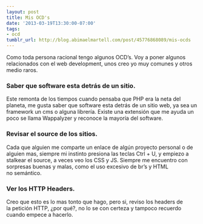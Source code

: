 ```yaml
---
layout: post
title: Mis OCD's
date: '2013-03-19T13:30:00-07:00'
tags:
- ocd
tumblr_url: http://blog.abimaelmartell.com/post/45776868089/mis-ocds
---
```

Como toda persona racional tengo algunos OCD’s. Voy a poner algunos relacionados con el web development, unos creo yo muy comunes y otros medio raros.

### Saber que software esta detrás de un sitio.
Este remonta de los tiempos cuando pensaba que PHP era la neta del planeta, me gusta saber que software esta detrás de un sitio web, ya sea un framework un cms o alguna librería. Existe una extensión que me ayuda un poco se llama Wappalyzer y reconoce la mayoría del software.

### Revisar el source de los sitios.
Cada que alguien me comparte un enlace de algún proyecto personal o de alguien mas, siempre mi instinto presiona las teclas Ctrl + U, y empiezo a stalkear el source, a veces veo los CSS y JS. Siempre me encuentro con sorpresas buenas y malas, como el uso excesivo de br’s y HTML no semántico.

### Ver los HTTP Headers.
Creo que esto es lo mas tonto que hago, pero si, reviso los headers de la petición HTTP, ¿por qué?, no lo se con certeza y tampoco recuerdo cuando empece a hacerlo.
